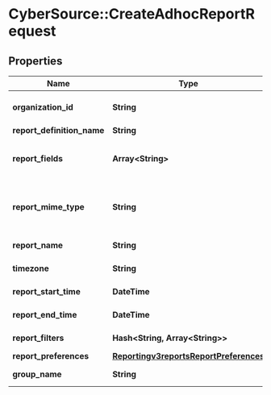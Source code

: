# CyberSource::CreateAdhocReportRequest

## Properties
Name | Type | Description | Notes
------------ | ------------- | ------------- | -------------
**organization_id** | **String** | Valid CyberSource Organization Id | [optional] 
**report_definition_name** | **String** |  | [optional] 
**report_fields** | **Array&lt;String&gt;** | List of fields which needs to get included in a report | [optional] 
**report_mime_type** | **String** | &#39;Format of the report&#39;                  Valid values: - application/xml - text/csv  | [optional] 
**report_name** | **String** | Name of the report | [optional] 
**timezone** | **String** | Timezone of the report | [optional] 
**report_start_time** | **DateTime** | Start time of the report | [optional] 
**report_end_time** | **DateTime** | End time of the report | [optional] 
**report_filters** | **Hash&lt;String, Array&lt;String&gt;&gt;** | List of filters to apply | [optional] 
**report_preferences** | [**Reportingv3reportsReportPreferences**](Reportingv3reportsReportPreferences.md) |  | [optional] 
**group_name** | **String** | Specifies the group name | [optional] 



